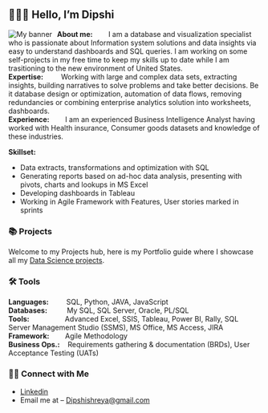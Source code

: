 ## 🙋🏻‍♀️ Hello, I’m Dipshi 


<img src="https://github.com/dipshisingh31/Myfiles/assets/94697832/d29ce087-52d2-4679-8a43-283ec8a55d8f"
     alt="My banner"
     style="float: left; margin-right: 10px;" />

**About me:**   &nbsp;&nbsp;&nbsp;&nbsp;&nbsp;&nbsp;&nbsp;I am  a database and visualization specialist who is passionate about Information system solutions and data insights via easy to understand dashboards and SQL queries. I am working on some self-projects in my free time to keep my skills up to date while I am trasitioning to the new environment of United States.\
**Expertise:**  &nbsp;&nbsp;&nbsp;&nbsp;&nbsp;&nbsp;&nbsp;&nbsp;Working with large and complex data sets, extracting insights, building narratives to solve problems and take better decisions. Be it database design or optimization, automation of data flows, removing redundancies or combining enterprise analytics solution into worksheets, dashboards.\
**Experience:** &nbsp;&nbsp;&nbsp;&nbsp;&nbsp;&nbsp; I am an experienced Business Intelligence Analyst having worked with Health insurance, Consumer goods datasets and knowledge of these industries. 


**Skillset:** 
- Data extracts, transformations and optimization with SQL
 - Generating reports based on ad-hoc data analysis, presenting with pivots, charts and lookups in MS Excel
 - Developing dashboards in Tableau
- Working in Agile Framework with Features, User stories marked in sprints

### 📚 Projects

Welcome to my Projects hub, here is my Portfolio guide where I showcase all my [Data Science projects](https://github.com/dipshisingh31/Portfolio_Guide/blob/main/README.md).

### 🛠️ Tools

**Languages:**			&nbsp;&nbsp;&nbsp;&nbsp;&nbsp;&nbsp;&nbsp;&nbsp;SQL, Python, JAVA, JavaScript\
**Databases:**			&nbsp;&nbsp;&nbsp;&nbsp;&nbsp;&nbsp;&nbsp;&nbsp;&nbsp;My SQL, SQL Server, Oracle, PL/SQL\
**Tools:**	        &nbsp;&nbsp;&nbsp;&nbsp;&nbsp;&nbsp;&nbsp;&nbsp;&nbsp;&nbsp;&nbsp;&nbsp;&nbsp;&nbsp;&nbsp;&nbsp;&nbsp;Advanced Excel, SSIS, Tableau, Power BI, Rally, SQL Server Management Studio (SSMS), MS Office, MS Access, JIRA\
**Framework:**	    &nbsp;&nbsp;&nbsp;&nbsp;&nbsp;&nbsp;&nbsp;Agile Methodology\
**Business Ops.:**	    &nbsp;&nbsp;&nbsp;Requirements gathering & documentation (BRDs), User Acceptance Testing (UATs) 



### 👋🏻 Connect with Me

- [Linkedin]( https://www.linkedin.com/in/dipshishreyasingh/)
- Email me at – Dipshishreya@gmail.com  
